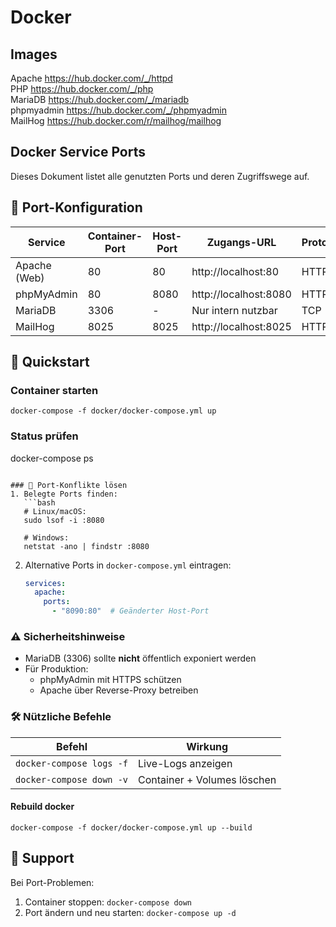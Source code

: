 # Docker 
## Images
Apache https://hub.docker.com/_/httpd  
PHP https://hub.docker.com/_/php  
MariaDB https://hub.docker.com/_/mariadb  
phpmyadmin https://hub.docker.com/_/phpmyadmin  
MailHog https://hub.docker.com/r/mailhog/mailhog  

## Docker Service Ports

Dieses Dokument listet alle genutzten Ports und deren Zugriffswege auf.

## 📌 Port-Konfiguration

| Service      | Container-Port | Host-Port | Zugangs-URL           | Protokoll |
|--------------|----------------|-----------|-----------------------|-----------|
| Apache (Web) | 80             | 80        | http://localhost:80   | HTTP      |
| phpMyAdmin   | 80             | 8080      | http://localhost:8080 | HTTP      |
| MariaDB      | 3306           | -         | Nur intern nutzbar    | TCP       |
| MailHog      | 8025           | 8025      | http://localhost:8025 | HTTP      |


## 🚀 Quickstart
### Container starten
```
docker-compose -f docker/docker-compose.yml up
```

### Status prüfen
docker-compose ps
```

### 🔧 Port-Konflikte lösen
1. Belegte Ports finden:
   ```bash
   # Linux/macOS:
   sudo lsof -i :8080
   
   # Windows:
   netstat -ano | findstr :8080
   ```

2. Alternative Ports in `docker-compose.yml` eintragen:
   ```yaml
   services:
     apache:
       ports:
         - "8090:80"  # Geänderter Host-Port
   ```

### ⚠️ Sicherheitshinweise
- MariaDB (3306) sollte **nicht** öffentlich exponiert werden
- Für Produktion:
  - phpMyAdmin mit HTTPS schützen
  - Apache über Reverse-Proxy betreiben

### 🛠️ Nützliche Befehle
| Befehl                      | Wirkung                     |
|-----------------------------|----------------------------|
| `docker-compose logs -f`    | Live-Logs anzeigen         |
| `docker-compose down -v`    | Container + Volumes löschen|

#### Rebuild docker
```
docker-compose -f docker/docker-compose.yml up --build
```

## 📎 Support
Bei Port-Problemen:
1. Container stoppen: `docker-compose down`
2. Port ändern und neu starten: `docker-compose up -d`
